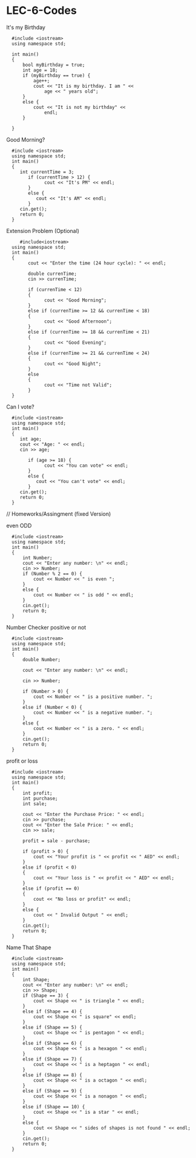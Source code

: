 # LEC-6-Codes

It's my Birthday

      #include <iostream>
      using namespace std;

      int main()
      {
          bool myBirthday = true;
          int age = 18;
          if (myBirthday == true) {
              age++;
              cout << "It is my birthday. I am " <<
                  age << " years old";
          }
          else {
              cout << "It is not my birthday" <<
                  endl;
          }

      }

   Good Morning?
   
      #include <iostream>
      using namespace std;
      int main() 
      {
         int currentTime = 3; 
            if (currentTime > 12) { 
                  cout << "It's PM" << endl; 
            }
            else { 
               cout << "It's AM" << endl;
            }
         cin.get(); 
         return 0;
      }
   
   Extension Problem (Optional)
   
         #include<iostream>
      using namespace std;
      int main()
      {
            cout << "Enter the time (24 hour cycle): " << endl;

            double currenTime;
            cin >> currenTime;

            if (currenTime < 12)
            {
                  cout << "Good Morning";
            }
            else if (currenTime >= 12 && currenTime < 18)
            {
                  cout << "Good Afternoon";
            }
            else if (currenTime >= 18 && currenTime < 21)
            {
                  cout << "Good Evening";
            }
            else if (currenTime >= 21 && currenTime < 24)
            {
                  cout << "Good Night";
            }
            else
            {
                  cout << "Time not Valid";
            }
      }

   
   Can I vote?
   
      #include <iostream>
      using namespace std;
      int main() 
      {
         int age; 
         cout << "Age: " << endl;
         cin >> age;

            if (age >= 18) { 
                  cout << "You can vote" << endl; 
            }
            else { 
               cout << "You can't vote" << endl;
            }
         cin.get(); 
         return 0;
      }

// Homeworks/Assingment (fixed Version)

   even ODD

      #include <iostream>
      using namespace std;
      int main()
      {
          int Number; 
          cout << "Enter any number: \n" << endl;
          cin >> Number; 
          if (Number % 2 == 0) {
              cout << Number << " is even ";
          }
          else {
              cout << Number << " is odd " << endl;
          }
          cin.get();
          return 0;
      }



   Number Checker positive or not
   
      #include <iostream>
      using namespace std;
      int main()
      {
          double Number;

          cout << "Enter any number: \n" << endl;

          cin >> Number;

          if (Number > 0) {
              cout << Number << " is a positive number. ";
          }
          else if (Number < 0) {
              cout << Number << " is a negative number. ";
          }
          else {
              cout << Number << " is a zero. " << endl;
          }
          cin.get();
          return 0;
      }
      
      
     
 profit or loss 

      #include <iostream>
      using namespace std;
      int main()
      {
          int profit;
          int purchase;
          int sale;

          cout << "Enter the Purchase Price: " << endl;
          cin >> purchase;
          cout << "Enter the Sale Price: " << endl;
          cin >> sale;

          profit = sale - purchase;

          if (profit > 0) {
              cout << "Your profit is " << profit << " AED" << endl;
          }
          else if (profit < 0)
          {
              cout << "Your loss is " << profit << " AED" << endl;
          }
          else if (profit == 0)
          {
              cout << "No loss or profit" << endl;
          }
          else {
              cout << " Invalid Output " << endl;
          }
          cin.get();
          return 0;
      }


      
   Name That Shape

      #include <iostream>
      using namespace std;
      int main()
      {
          int Shape;
          cout << "Enter any number: \n" << endl;
          cin >> Shape;
          if (Shape == 3) {
              cout << Shape << " is triangle " << endl;
          }
          else if (Shape == 4) {
              cout << Shape << " is square" << endl;
          }
          else if (Shape == 5) {
              cout << Shape << " is pentagon " << endl;
          }
          else if (Shape == 6) {
              cout << Shape << " is a hexagon " << endl;
          }
          else if (Shape == 7) {
              cout << Shape << " is a heptagon " << endl;
          }
          else if (Shape == 8) {
              cout << Shape << " is a octagon " << endl;
          }
          else if (Shape == 9) {
              cout << Shape << " is a nonagon " << endl;
          }
          else if (Shape == 10) {
              cout << Shape << " is a star " << endl;
          }
          else {
              cout << Shape << " sides of shapes is not found " << endl;
          }
          cin.get();
          return 0;
      }


                                               



